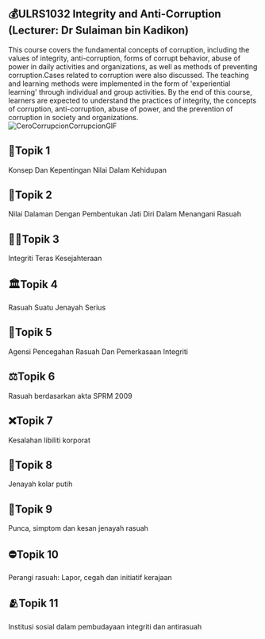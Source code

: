 ## 💰ULRS1032 Integrity and Anti-Corruption (Lecturer: Dr Sulaiman bin Kadikon)
This course covers the fundamental concepts of corruption, including the values of integrity, anti-corruption, forms of corrupt behavior, abuse of power in daily activities and organizations, as well as methods of preventing corruption.Cases related to corruption were also discussed. The teaching and learning methods were implemented in the form of 'experiential learning' through individual and group activities. By the end of this course, learners are expected to understand the practices of integrity, the concepts of corruption, anti-corruption, abuse of power, and the prevention of corruption in society and organizations.
<br>
![CeroCorrupcionCorrupcionGIF](https://github.com/user-attachments/assets/30ef4275-0082-44a4-bc8f-e66b24e9ac2b)


## 🤔Topik 1 
Konsep Dan Kepentingan Nilai Dalam Kehidupan
## 💖Topik 2
Nilai Dalaman Dengan Pembentukan Jati Diri Dalam Menangani Rasuah
## 🤜🏻Topik 3
Integriti Teras Kesejahteraan 	 	
## 🏛️Topik 4
Rasuah Suatu Jenayah Serius		
## 📝Topik 5
Agensi Pencegahan Rasuah Dan Pemerkasaan Integriti		
## ⚖️Topik 6
Rasuah berdasarkan akta SPRM 2009	
## ❌Topik 7
Kesalahan libiliti korporat		
## 🚨Topik 8
Jenayah kolar putih		
## 🤑Topik 9
Punca, simptom dan kesan jenayah rasuah 	
## ⛔Topik 10
Perangi rasuah: Lapor, cegah dan initiatif kerajaan
## 🫂Topik 11
Institusi sosial dalam pembudayaan integriti dan antirasuah		


